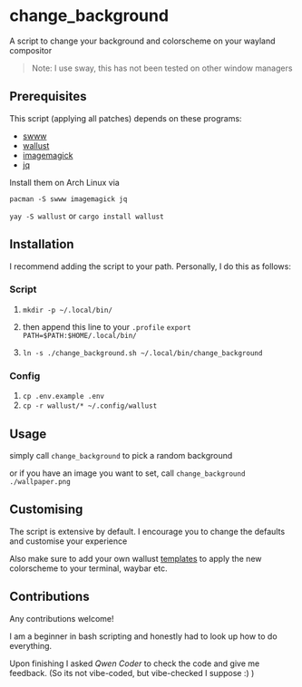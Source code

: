 # change_background

A script to change your background and colorscheme on your wayland compositor

> Note: I use sway, this has not been tested on other window managers

## Prerequisites

This script (applying all patches) depends on these programs:

- [swww](https://github.com/LGFae/swww)
- [wallust](https://codeberg.org/explosion-mental/wallust)
- [imagemagick](https://imagemagick.org/)
- [jq](https://github.com/jqlang/jq)

Install them on Arch Linux via

`pacman -S swww imagemagick jq`

`yay -S wallust` or `cargo install wallust`

## Installation

I recommend adding the script to your path. Personally, I do this as follows:

### Script

1. `mkdir -p ~/.local/bin/`

2. then append this line to your `.profile`
    `export PATH=$PATH:$HOME/.local/bin/`

3. `ln -s ./change_background.sh ~/.local/bin/change_background`

### Config

1. `cp .env.example .env`
2. `cp -r wallust/* ~/.config/wallust`

## Usage

simply call `change_background` to pick a random background

or if you have an image you want to set, call `change_background ./wallpaper.png`

## Customising

The script is extensive by default.
I encourage you to change the defaults and customise your experience

Also make sure to add your own wallust [templates](https://codeberg.org/explosion-mental/wallust-templates)
to apply the new colorscheme to your terminal, waybar etc.

## Contributions

Any contributions welcome!

I am a beginner in bash scripting and honestly had to look up how to do everything.

Upon finishing I asked *Qwen Coder* to check the code and give me feedback.
(So its not vibe-coded, but vibe-checked I suppose :) )
